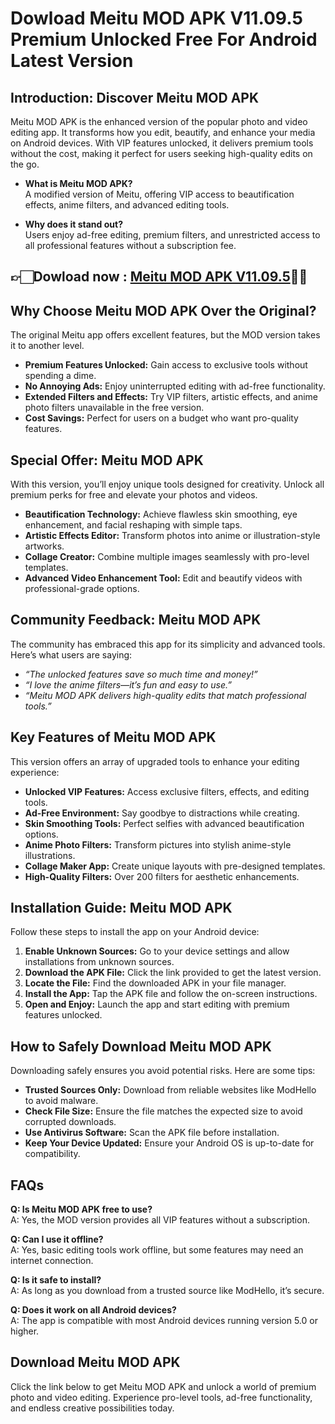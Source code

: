 # Dowload Meitu MOD APK V11.09.5 Premium Unlocked Free For Android Latest Version

## Introduction: Discover Meitu MOD APK  

Meitu MOD APK is the enhanced version of the popular photo and video editing app. It transforms how you edit, beautify, and enhance your media on Android devices. With VIP features unlocked, it delivers premium tools without the cost, making it perfect for users seeking high-quality edits on the go.  

- **What is Meitu MOD APK?**  
  A modified version of Meitu, offering VIP access to beautification effects, anime filters, and advanced editing tools.  

- **Why does it stand out?**  
  Users enjoy ad-free editing, premium filters, and unrestricted access to all professional features without a subscription fee.  


## 👉🏻Dowload now : [Meitu MOD APK V11.09.5](https://modhello.com/meitu/)👌🏻

## Why Choose Meitu MOD APK Over the Original?  

The original Meitu app offers excellent features, but the MOD version takes it to another level.  

- **Premium Features Unlocked:** Gain access to exclusive tools without spending a dime.  
- **No Annoying Ads:** Enjoy uninterrupted editing with ad-free functionality.  
- **Extended Filters and Effects:** Try VIP filters, artistic effects, and anime photo filters unavailable in the free version.  
- **Cost Savings:** Perfect for users on a budget who want pro-quality features.  

## Special Offer: Meitu MOD APK  

With this version, you’ll enjoy unique tools designed for creativity. Unlock all premium perks for free and elevate your photos and videos.  

- **Beautification Technology:** Achieve flawless skin smoothing, eye enhancement, and facial reshaping with simple taps.  
- **Artistic Effects Editor:** Transform photos into anime or illustration-style artworks.  
- **Collage Creator:** Combine multiple images seamlessly with pro-level templates.  
- **Advanced Video Enhancement Tool:** Edit and beautify videos with professional-grade options.  

## Community Feedback: Meitu MOD APK  

The community has embraced this app for its simplicity and advanced tools. Here’s what users are saying:  

- *“The unlocked features save so much time and money!”*  
- *“I love the anime filters—it’s fun and easy to use.”*  
- *“Meitu MOD APK delivers high-quality edits that match professional tools.”*  

## Key Features of Meitu MOD APK  

This version offers an array of upgraded tools to enhance your editing experience:  

- **Unlocked VIP Features:** Access exclusive filters, effects, and editing tools.  
- **Ad-Free Environment:** Say goodbye to distractions while creating.  
- **Skin Smoothing Tools:** Perfect selfies with advanced beautification options.  
- **Anime Photo Filters:** Transform pictures into stylish anime-style illustrations.  
- **Collage Maker App:** Create unique layouts with pre-designed templates.  
- **High-Quality Filters:** Over 200 filters for aesthetic enhancements.  

## Installation Guide: Meitu MOD APK  

Follow these steps to install the app on your Android device:  

1. **Enable Unknown Sources:** Go to your device settings and allow installations from unknown sources.  
2. **Download the APK File:** Click the link provided to get the latest version.  
3. **Locate the File:** Find the downloaded APK in your file manager.  
4. **Install the App:** Tap the APK file and follow the on-screen instructions.  
5. **Open and Enjoy:** Launch the app and start editing with premium features unlocked.  

## How to Safely Download Meitu MOD APK  

Downloading safely ensures you avoid potential risks. Here are some tips:  

- **Trusted Sources Only:** Download from reliable websites like ModHello to avoid malware.  
- **Check File Size:** Ensure the file matches the expected size to avoid corrupted downloads.  
- **Use Antivirus Software:** Scan the APK file before installation.  
- **Keep Your Device Updated:** Ensure your Android OS is up-to-date for compatibility.  

## FAQs  

**Q: Is Meitu MOD APK free to use?**  
A: Yes, the MOD version provides all VIP features without a subscription.  

**Q: Can I use it offline?**  
A: Yes, basic editing tools work offline, but some features may need an internet connection.  

**Q: Is it safe to install?**  
A: As long as you download from a trusted source like ModHello, it’s secure.  

**Q: Does it work on all Android devices?**  
A: The app is compatible with most Android devices running version 5.0 or higher.  

## Download Meitu MOD APK  

Click the link below to get Meitu MOD APK and unlock a world of premium photo and video editing. Experience pro-level tools, ad-free functionality, and endless creative possibilities today.  
